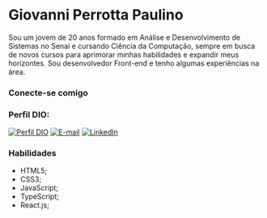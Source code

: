 # Giovanni Perrotta Paulino

Sou um jovem de 20 anos formado em Análise e Desenvolvimento de Sistemas no Senai e cursando Ciência da Computação, sempre em busca de novos cursos para aprimorar minhas habilidades e expandir meus horizontes.
Sou desenvolvedor Front-end e tenho algumas experiências na área.

### Conecte-se comigo
### Perfil DIO:
[![Perfil DIO](https://hermes.dio.me/users/student/c96f6d53-5fae-42d6-bce5-48d80d0ec40e.jpg)](https://www.dio.me/users/giovanniperrottapaulino)
[![E-mail](https://img.shields.io/badge/-Email-800080?style=for-the-badge&logo=microsoft-outlook&logoColor=000000)](mailto:giopaulino.dev@gmail.com)
[![LinkedIn](https://img.shields.io/badge/-LinkedIn-008000?style=for-the-badge&logo=linkedin&logoColor=000000)](https://www.linkedin.com/in/giovanni-perrotta-paulino-66794a1b8/)

### Habilidades

- HTML5;
- CSS3;
- JavaScript;
- TypeScript;
- React.js;
